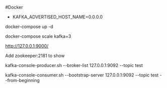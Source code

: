 
#Docker

- KAFKA_ADVERTISED_HOST_NAME=0.0.0.0

docker-compose up -d

docker-compose scale kafka=3  

http://127.0.0.1:9000/

Add zookeeper:2181 to show


kafka-console-producer.sh --broker-list 127.0.0.1:9092 --topic test

kafka-console-consumer.sh --bootstrap-server 127.0.0.1:9092 --topic test --from-beginning
